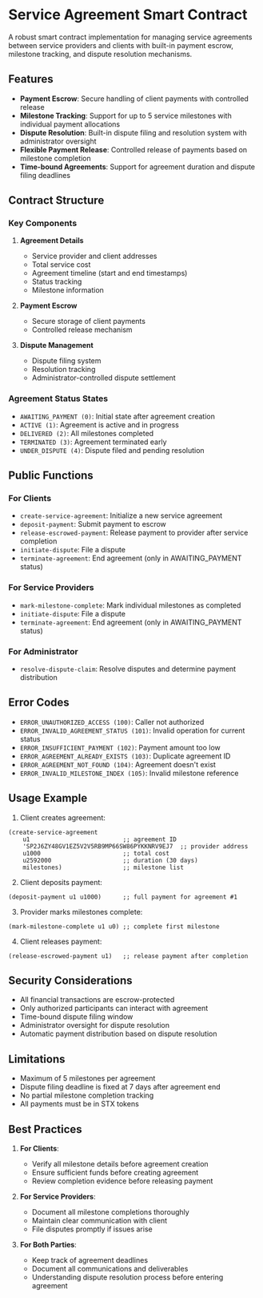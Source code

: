 # Service Agreement Smart Contract

A robust smart contract implementation for managing service agreements between service providers and clients with built-in payment escrow, milestone tracking, and dispute resolution mechanisms.

## Features

- **Payment Escrow**: Secure handling of client payments with controlled release
- **Milestone Tracking**: Support for up to 5 service milestones with individual payment allocations
- **Dispute Resolution**: Built-in dispute filing and resolution system with administrator oversight
- **Flexible Payment Release**: Controlled release of payments based on milestone completion
- **Time-bound Agreements**: Support for agreement duration and dispute filing deadlines

## Contract Structure

### Key Components

1. **Agreement Details**
   - Service provider and client addresses
   - Total service cost
   - Agreement timeline (start and end timestamps)
   - Status tracking
   - Milestone information

2. **Payment Escrow**
   - Secure storage of client payments
   - Controlled release mechanism

3. **Dispute Management**
   - Dispute filing system
   - Resolution tracking
   - Administrator-controlled dispute settlement

### Agreement Status States

- `AWAITING_PAYMENT (0)`: Initial state after agreement creation
- `ACTIVE (1)`: Agreement is active and in progress
- `DELIVERED (2)`: All milestones completed
- `TERMINATED (3)`: Agreement terminated early
- `UNDER_DISPUTE (4)`: Dispute filed and pending resolution

## Public Functions

### For Clients

- `create-service-agreement`: Initialize a new service agreement
- `deposit-payment`: Submit payment to escrow
- `release-escrowed-payment`: Release payment to provider after service completion
- `initiate-dispute`: File a dispute
- `terminate-agreement`: End agreement (only in AWAITING_PAYMENT status)

### For Service Providers

- `mark-milestone-complete`: Mark individual milestones as completed
- `initiate-dispute`: File a dispute
- `terminate-agreement`: End agreement (only in AWAITING_PAYMENT status)

### For Administrator

- `resolve-dispute-claim`: Resolve disputes and determine payment distribution

## Error Codes

- `ERROR_UNAUTHORIZED_ACCESS (100)`: Caller not authorized
- `ERROR_INVALID_AGREEMENT_STATUS (101)`: Invalid operation for current status
- `ERROR_INSUFFICIENT_PAYMENT (102)`: Payment amount too low
- `ERROR_AGREEMENT_ALREADY_EXISTS (103)`: Duplicate agreement ID
- `ERROR_AGREEMENT_NOT_FOUND (104)`: Agreement doesn't exist
- `ERROR_INVALID_MILESTONE_INDEX (105)`: Invalid milestone reference

## Usage Example

1. Client creates agreement:
```clarity
(create-service-agreement 
    u1                          ;; agreement ID
    'SP2J6ZY48GV1EZ5V2V5RB9MP66SW86PYKKNRV9EJ7  ;; provider address
    u1000                       ;; total cost
    u2592000                    ;; duration (30 days)
    milestones)                 ;; milestone list
```

2. Client deposits payment:
```clarity
(deposit-payment u1 u1000)      ;; full payment for agreement #1
```

3. Provider marks milestones complete:
```clarity
(mark-milestone-complete u1 u0) ;; complete first milestone
```

4. Client releases payment:
```clarity
(release-escrowed-payment u1)   ;; release payment after completion
```

## Security Considerations

- All financial transactions are escrow-protected
- Only authorized participants can interact with agreement
- Time-bound dispute filing window
- Administrator oversight for dispute resolution
- Automatic payment distribution based on dispute resolution

## Limitations

- Maximum of 5 milestones per agreement
- Dispute filing deadline is fixed at 7 days after agreement end
- No partial milestone completion tracking
- All payments must be in STX tokens

## Best Practices

1. **For Clients**:
   - Verify all milestone details before agreement creation
   - Ensure sufficient funds before creating agreement
   - Review completion evidence before releasing payment

2. **For Service Providers**:
   - Document all milestone completions thoroughly
   - Maintain clear communication with client
   - File disputes promptly if issues arise

3. **For Both Parties**:
   - Keep track of agreement deadlines
   - Document all communications and deliverables
   - Understanding dispute resolution process before entering agreement